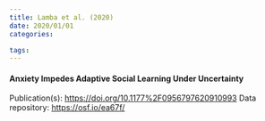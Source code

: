 ```yaml
---
title: Lamba et al. (2020)
date: 2020/01/01
categories:

tags:
---
```


#### Anxiety Impedes Adaptive Social Learning Under Uncertainty

Publication(s): https://doi.org/10.1177%2F0956797620910993
Data repository: https://osf.io/ea67f/

